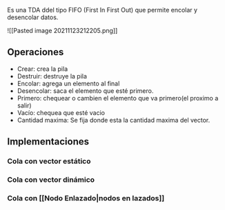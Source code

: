  Es una TDA ddel tipo FIFO (First In First Out) que permite encolar y desencolar datos.

![[Pasted image 20211123212205.png]]

## Operaciones
- Crear: crea la pila
- Destruir: destruye la pila
- Encolar: agrega un elemento al final
- Desencolar: saca el elemento que esté primero.
- Primero: chequear o cambien el elemento que va primero(el proximo a salir)
- Vacío: chequea que esté vacio
- Cantidad maxima: Se fija donde esta la cantidad maxima del vector.

## Implementaciones
### Cola con vector estático

### Cola con vector dinámico

### Cola con [[Nodo Enlazado|nodos en lazados]]